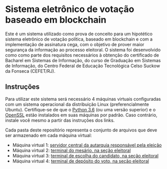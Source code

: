 # Sistema eletrônico de votação baseado em blockchain

Este é um sistema utilizado como prova de conceito para um hipotético sistema eletrônico de votação política, baseado em blockchain e com a implementação de assinatura cega, com o objetivo de prover maior segurança da informação ao processo eleitoral. O sistema foi desenvolvido como como parte dos requisitos necessários à obtenção do certificado de Bacharel em Sistemas de Informação, do curso de Graduação em Sistemas de Informação, do Centro Federal de Educação Tecnológica Celso Suckow da Fonseca (CEFET/RJ).

## Instruções

Para utilizar este sistema será necessário 4 máquinas virtuais configuradas com um sistema operacional da distribuição Linux (preferencialmente Ubuntu). Certifique-se de que o [Python 3.6](https://www.openssl.org/source/) (ou uma versão superior) e o [OpenSSL](https://www.openssl.org/source/) estão instalados em suas máquinas por padrão. Caso contrário, instale você mesmo a partir das instruções dos links.

Cada pasta deste repositório representa o conjunto de arquivos que deve ser armazenado em cada máquina virtual:

- Máquina virtual 1: [servidor central da autarquia responsável pela eleição](https://github.com/lpinto39/blockchain-voting/tree/main/central)
- Máquina virtual 2: [terminal do mesário, na seção eleitoral](https://github.com/lpinto39/blockchain-voting/tree/main/terminal-mesario)
- Máquina virtual 3: [terminal de escolha do candidato, na seção eleitoral](https://github.com/lpinto39/blockchain-voting/tree/main/terminal-escolha)
- Máquina virtual 4: [terminal de depósito do voto, na seção eleitoral](https://github.com/lpinto39/blockchain-voting/tree/main/terminal-deposito)
